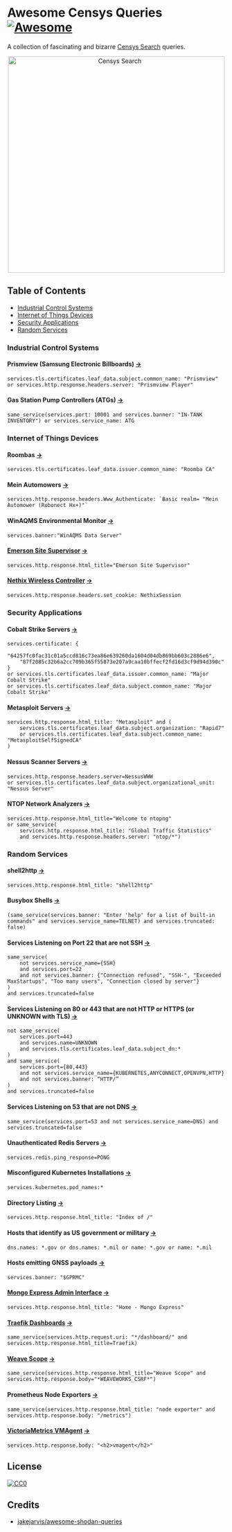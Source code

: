 # Awesome Censys Queries [![Awesome](https://awesome.re/badge.svg)](https://awesome.re)

A collection of fascinating and bizarre [Censys Search](https://search.censys.io) queries.

<!-- markdownlint-disable MD033 -->
<center>
    <img src="./images/search.censys.io.png" alt="Censys Search" width="500px" />
</center>
<!-- markdownlint-enable MD033 -->

## Table of Contents

- [Industrial Control Systems](#industrial-control-systems)
- [Internet of Things Devices](#internet-of-things-devices)
- [Security Applications](#security-applications)
- [Random Services](#random-services)

### Industrial Control Systems

#### Prismview (Samsung Electronic Billboards) [&#x2192;](https://search.censys.io/search?resource=hosts&q=services.tls.certificates.leaf_data.subject.common_name%3A+%22Prismview%22+or+services.http.response.headers.server%3A+%22Prismview+Player%22)

```dsl
services.tls.certificates.leaf_data.subject.common_name: "Prismview" or services.http.response.headers.server: "Prismview Player"
```

#### Gas Station Pump Controllers (ATGs) [&#x2192;](https://search.censys.io/search?resource=hosts&q=same_service%28services.port%3A+10001+and+services.banner%3A+%22IN-TANK+INVENTORY%22%29+or+services.service_name%3A+ATG)

```dsl
same_service(services.port: 10001 and services.banner: "IN-TANK INVENTORY") or services.service_name: ATG
```

### Internet of Things Devices

#### Roombas [&#x2192;](https://search.censys.io/search?resource=hosts&q=services.tls.certificates.leaf_data.issuer.common_name%3A+%22Roomba+CA%22)

```dsl
services.tls.certificates.leaf_data.issuer.common_name: "Roomba CA"
```

#### Mein Automowers [&#x2192;](https://search.censys.io/search?resource=hosts&q=services.http.response.headers.Www_Authenticate%3A+%60Basic+realm%3D+%22Mein+Automower+%28Robonect+Hx%2B%29%22%60)

```dsl
services.http.response.headers.Www_Authenticate: `Basic realm= "Mein Automower (Robonect Hx+)"`
```


#### WinAQMS Environmental Monitor [&#x2192;](https://search.censys.io/search?resource=hosts&sort=RELEVANCE&per_page=25&virtual_hosts=INCLUDE&q=services.banner%3A%22WinAQMS+Data+Server%22) 

```dsl
services.banner:"WinAQMS Data Server"
```

#### [Emerson Site Supervisor](https://www.emerson.com/en-us/site-supervisor-5385648A) [&#x2192;](https://search.censys.io/search?resource=hosts&sort=RELEVANCE&per_page=25&virtual_hosts=EXCLUDE&q=services.http.response.html_title%3D%22Emerson+Site+Supervisor%22)

```dsl
services.http.response.html_title="Emerson Site Supervisor"
```

#### [Nethix Wireless Controller](https://nethix.com/en/) [&#x2192;](https://search.censys.io/search?resource=hosts&sort=RELEVANCE&per_page=25&virtual_hosts=EXCLUDE&q=services.http.response.headers.set_cookie%3A+NethixSession)

```dsl
services.http.response.headers.set_cookie: NethixSession
```

### Security Applications

#### Cobalt Strike Servers [&#x2192;](https://search.censys.io/search?resource=hosts&q=services.certificate%3A+%7B%2264257fc0fac31c01a5ccd816c73ea86e639260da1604d04db869bb603c2886e6%22%2C+%2287f2085c32b6a2cc709b365f55873e207a9caa10bffecf2fd16d3cf9d94d390c%22%7D+or+services.tls.certificates.leaf_data.issuer.common_name%3A+%22Major+Cobalt+Strike%22+or+services.tls.certificates.leaf_data.subject.common_name%3A+%22Major+Cobalt+Strike%22)

```dsl
services.certificate: {
    "64257fc0fac31c01a5ccd816c73ea86e639260da1604d04db869bb603c2886e6",
    "87f2085c32b6a2cc709b365f55873e207a9caa10bffecf2fd16d3cf9d94d390c"
}
or services.tls.certificates.leaf_data.issuer.common_name: "Major Cobalt Strike"
or services.tls.certificates.leaf_data.subject.common_name: "Major Cobalt Strike"
```

#### Metasploit Servers [&#x2192;](https://search.censys.io/search?resource=hosts&q=services.http.response.html_title%3A+%22Metasploit%22+and+%28services.tls.certificates.leaf_data.subject.organization%3A+%22Rapid7%22+or+services.tls.certificates.leaf_data.subject.common_name%3A+%22MetasploitSelfSignedCA%22%29)

```dsl
services.http.response.html_title: "Metasploit" and (
    services.tls.certificates.leaf_data.subject.organization: "Rapid7"
    or services.tls.certificates.leaf_data.subject.common_name: "MetasploitSelfSignedCA"
)
```

#### Nessus Scanner Servers [&#x2192;](https://search.censys.io/search?resource=hosts&sort=RELEVANCE&per_page=25&virtual_hosts=INCLUDE&q=services.http.response.headers.server%3DNessusWWW+or+services.tls.certificates.leaf_data.subject.organizational_unit%3A+%22Nessus+Server%22)

```dsl
services.http.response.headers.server=NessusWWW
or services.tls.certificates.leaf_data.subject.organizational_unit: "Nessus Server"
```

#### NTOP Network Analyzers [&#x2192;](https://search.censys.io/search?resource=hosts&sort=RELEVANCE&per_page=25&virtual_hosts=INCLUDE&q=services.http.response.html_title%3D%22Welcome+to+ntopng%22+or+same_service%28services.http.response.html_title%3A+%22Global+Traffic+Statistics%22+and+services.http.response.headers.server%3A+%22ntop%2F*%22%29)

```dsl
services.http.response.html_title="Welcome to ntopng"
or same_service(
    services.http.response.html_title: "Global Traffic Statistics"
    and services.http.response.headers.server: "ntop/*")
```

### Random Services

#### shell2http [&#x2192;](https://search.censys.io/search?resource=hosts&sort=RELEVANCE&per_page=25&virtual_hosts=INCLUDE&q=services.http.response.html_title%3A+%22shell2http%22&cursor=eyJBZnRlciI6WyIyMS4yOTIxMzEiLCJBaTJPMzhHWlRtN2ZrUTFCdERPOUp3PT0iXSwiUmV2ZXJzZSI6ZmFsc2UsIlNlZWQiOjB9)

```dsl
services.http.response.html_title: "shell2http"
```

#### Busybox Shells [&#x2192;](https://search.censys.io/search?resource=hosts&q=%28services.banner%3A+%22Enter+%27help%27+for+a+list+of+built-in+commands%22+and+services.truncated%3A+false%29+)

```dsl
(same_service(services.banner: "Enter 'help' for a list of built-in commands" and services.service_name=TELNET) and services.truncated: false)
```

#### Services Listening on Port 22 that are not SSH [&#x2192;](https://search.censys.io/search?resource=hosts&sort=RELEVANCE&per_page=25&virtual_hosts=EXCLUDE&q=same_service%28not+services.service_name%3D%7BSSH%7D+and+services.port%3D22+and+not+services.banner%3A+%7B%22Connection+refused%22%2C+%22SSH-%22%2C+%22Exceeded+MaxStartups%22%2C+%22Too+many+users%22%2C+%22Connection+closed+by+server%22%7D%29+and+services.truncated%3Dfalse)

```dsl
same_service(
    not services.service_name={SSH}
    and services.port=22 
    and not services.banner: {"Connection refused", "SSH-", "Exceeded MaxStartups", "Too many users", "Connection closed by server"}
)
and services.truncated=false
```

#### Services Listening on 80 or 443 that are not HTTP or HTTPS (or UNKNOWN with TLS) [&#x2192;](https://search.censys.io/search?resource=hosts&sort=RELEVANCE&per_page=25&virtual_hosts=EXCLUDE&q=not+same_service%28+services.port%3D443+and+services.name%3DUNKNOWN++and+services.tls.certificates.leaf_data.subject_dn%3A*+%29+and+same_service%28+++++services.port%3D%7B80%2C443%7D+++++and+not+services.service_name%3D%7BKUBERNETES%2CANYCONNECT%2COPENVPN%2CHTTP%7D++and+not+services.banner%3A+%E2%80%9CHTTP%2F%E2%80%9D+%29)

```dsl
not same_service(
    services.port=443
    and services.name=UNKNOWN
    and services.tls.certificates.leaf_data.subject_dn:*
) 
and same_service(
    services.port={80,443} 
    and not services.service_name={KUBERNETES,ANYCONNECT,OPENVPN,HTTP}
    and not services.banner: “HTTP/”
) 
and services.truncated=false
```

#### Services Listening on 53 that are not DNS [&#x2192;](https://search.censys.io/search?resource=hosts&sort=RANDOM&per_page=25&virtual_hosts=EXCLUDE&q=same_service%28services.port%3D53+and+not+services.service_name%3DDNS%29+and+services.truncated%3Dfalse)

```dsl
same_service(services.port=53 and not services.service_name=DNS) and services.truncated=false
```

#### Unauthenticated Redis Servers [&#x2192;](https://search.censys.io/search?resource=hosts&sort=RELEVANCE&per_page=25&virtual_hosts=EXCLUDE&q=services.redis.ping_response%3DPONG)

```dsl
services.redis.ping_response=PONG
```

#### Misconfigured Kubernetes Installations [&#x2192;](https://search.censys.io/search?resource=hosts&sort=RELEVANCE&per_page=25&virtual_hosts=EXCLUDE&q=services.kubernetes.pod_names%3A*)

```dsl
services.kubernetes.pod_names:*
```

#### Directory Listing [&#x2192;](https://search.censys.io/search?resource=hosts&sort=RELEVANCE&per_page=25&virtual_hosts=EXCLUDE&q=services.http.response.html_title%3A+%22Index+of+%2F%22)

```dsl
services.http.response.html_title: "Index of /"
```

#### Hosts that identify as US government or military [&#x2192;](https://search.censys.io/search?resource=hosts&sort=RELEVANCE&per_page=25&virtual_hosts=INCLUDE&q=dns.names%3A+*.gov+or+dns.names%3A+*.mil+or+name%3A+*.gov+or+name%3A+*.mil) 

```dsl
dns.names: *.gov or dns.names: *.mil or name: *.gov or name: *.mil
```

#### Hosts emitting GNSS payloads [&#x2192;](https://search.censys.io/search?resource=hosts&sort=RELEVANCE&per_page=25&virtual_hosts=EXCLUDE&q=services.banner%3A+%22%24GPRMC%22)

```dsl
services.banner: "$GPRMC"
```

#### [Mongo Express Admin Interface](https://github.com/mongo-express/mongo-express) [&#x2192;](https://search.censys.io/search?resource=hosts&sort=RELEVANCE&per_page=25&virtual_hosts=INCLUDE&q=services.http.response.html_title%3A+%22Home+-+Mongo+Express%22)

```dsl
services.http.response.html_title: "Home - Mongo Express"
```

#### [Traefik Dashboards](https://github.com/traefik/traefik) [&#x2192;](https://search.censys.io/search?resource=hosts&sort=RELEVANCE&per_page=25&virtual_hosts=INCLUDE&q=same_service%28services.http.request.uri%3A+%22*%2Fdashboard%2F%22+and+services.http.response.html_title%3DTraefik%29)

```dsl
same_service(services.http.request.uri: "*/dashboard/" and services.http.response.html_title=Traefik)
```

#### [Weave Scope](https://www.weave.works/oss/scope/) [&#x2192;](https://search.censys.io/search?resource=hosts&sort=RELEVANCE&per_page=25&virtual_hosts=INCLUDE&q=same_service%28services.http.response.html_title%3D%22Weave+Scope%22+and+services.http.response.body%3D%22*WEAVEWORKS_CSRF*%22%29)

```dsl
same_service(services.http.response.html_title="Weave Scope" and services.http.response.body="*WEAVEWORKS_CSRF*")
```

#### Prometheus Node Exporters [&#x2192;](https://search.censys.io/search?resource=hosts&sort=RELEVANCE&per_page=25&virtual_hosts=INCLUDE&q=same_service%28services.http.response.html_title%3A+%22node+exporter%22+and+services.http.response.body%3A+%22%2Fmetrics%22%29)

```dsl
same_service(services.http.response.html_title: "node exporter" and services.http.response.body: "/metrics")
```

#### [VictoriaMetrics VMAgent](https://docs.victoriametrics.com/vmagent.html) [&#x2192;](https://search.censys.io/search?resource=hosts&sort=RELEVANCE&per_page=25&virtual_hosts=INCLUDE&q=services.http.response.body%3A+%22%3Ch2%3Evmagent%3C%2Fh2%3E%22)

```dsl
services.http.response.body: "<h2>vmagent</h2>"
```

## License

[![CC0](http://mirrors.creativecommons.org/presskit/buttons/88x31/svg/cc-zero.svg)](https://creativecommons.org/publicdomain/zero/1.0/)

## Credits

- [jakejarvis/awesome-shodan-queries](https://github.com/jakejarvis/awesome-shodan-queries)
